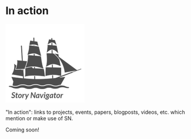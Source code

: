 In action
=======
![](../../doc/widgets/images/storynavigator_logo_small.png)

"In action": links to projects, events, papers, blogposts, videos, etc. which mention or make use of SN.

Coming soon!
